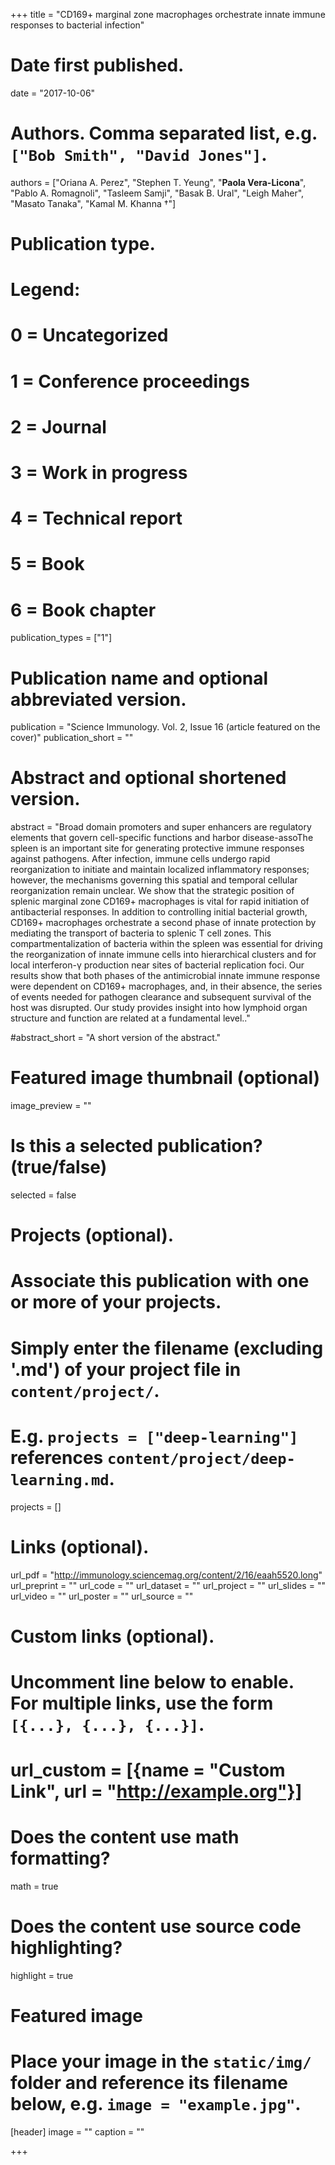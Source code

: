 +++
title = "CD169+ marginal zone macrophages orchestrate innate immune responses to bacterial infection"

# Date first published.
date = "2017-10-06"

# Authors. Comma separated list, e.g. `["Bob Smith", "David Jones"]`.
authors = ["Oriana A. Perez", "Stephen T. Yeung", "__Paola Vera-Licona__", "Pablo A. Romagnoli", "Tasleem Samji", "Basak B. Ural", "Leigh Maher", "Masato Tanaka", "Kamal M. Khanna &dagger;"]

# Publication type.
# Legend:
# 0 = Uncategorized
# 1 = Conference proceedings
# 2 = Journal
# 3 = Work in progress
# 4 = Technical report
# 5 = Book
# 6 = Book chapter
publication_types = ["1"]

# Publication name and optional abbreviated version.
publication = "Science Immunology. Vol. 2, Issue 16 (article featured on the cover)"
publication_short = ""

# Abstract and optional shortened version.
abstract = "Broad domain promoters and super enhancers are regulatory elements that govern cell-specific functions and harbor disease-assoThe spleen is an important site for generating protective immune responses against pathogens. After infection, immune cells undergo rapid reorganization to initiate and maintain localized inflammatory responses; however, the mechanisms governing this spatial and temporal cellular reorganization remain unclear. We show that the strategic position of splenic marginal zone CD169+ macrophages is vital for rapid initiation of antibacterial responses. In addition to controlling initial bacterial growth, CD169+ macrophages orchestrate a second phase of innate protection by mediating the transport of bacteria to splenic T cell zones. This compartmentalization of bacteria within the spleen was essential for driving the reorganization of innate immune cells into hierarchical clusters and for local interferon-γ production near sites of bacterial replication foci. Our results show that both phases of the antimicrobial innate immune response were dependent on CD169+ macrophages, and, in their absence, the series of events needed for pathogen clearance and subsequent survival of the host was disrupted. Our study provides insight into how lymphoid organ structure and function are related at a fundamental level.."

#abstract_short = "A short version of the abstract."

# Featured image thumbnail (optional)
image_preview = ""

# Is this a selected publication? (true/false)
selected = false

# Projects (optional).
#   Associate this publication with one or more of your projects.
#   Simply enter the filename (excluding '.md') of your project file in `content/project/`.
#   E.g. `projects = ["deep-learning"]` references `content/project/deep-learning.md`.
projects = []

# Links (optional).
url_pdf = "http://immunology.sciencemag.org/content/2/16/eaah5520.long"
url_preprint = ""
url_code = ""
url_dataset = ""
url_project = ""
url_slides = ""
url_video = ""
url_poster = ""
url_source = ""

# Custom links (optional).
#   Uncomment line below to enable. For multiple links, use the form `[{...}, {...}, {...}]`.
# url_custom = [{name = "Custom Link", url = "http://example.org"}]

# Does the content use math formatting?
math = true

# Does the content use source code highlighting?
highlight = true

# Featured image
# Place your image in the `static/img/` folder and reference its filename below, e.g. `image = "example.jpg"`.
[header]
image = ""
caption = ""

    
        

+++